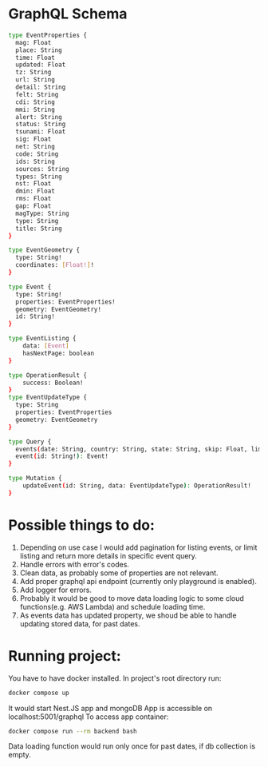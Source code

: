 # GraphQL Schema

```bash 
type EventProperties {
  mag: Float
  place: String
  time: Float
  updated: Float
  tz: String
  url: String
  detail: String
  felt: String
  cdi: String
  mmi: String
  alert: String
  status: String
  tsunami: Float
  sig: Float
  net: String
  code: String
  ids: String
  sources: String
  types: String
  nst: Float
  dmin: Float
  rms: Float
  gap: Float
  magType: String
  type: String
  title: String
}

type EventGeometry {
  type: String!
  coordinates: [Float!]!
}

type Event {
  type: String!
  properties: EventProperties!
  geometry: EventGeometry!
  id: String!
}

type EventListing {
    data: [Event]
    hasNextPage: boolean
}

type OperationResult {
    success: Boolean!
}
type EventUpdateType {
  type: String
  properties: EventProperties
  geometry: EventGeometry
}

type Query {
  events(date: String, country: String, state: String, skip: Float, limit: Float): EventListing!
  event(id: String!): Event!
}

type Mutation {
    updateEvent(id: String, data: EventUpdateType): OperationResult!
}
```
# Possible things to do:
1. Depending on use case I would add pagination for listing events, or limit listing and return more details in specific event query.
2. Handle errors with error's codes.
3. Clean data, as probably some of properties are not relevant.
4. Add proper graphql api endpoint (currently only playground is enabled).
5. Add logger for errors.
6. Probably it would be good to move data loading logic to some cloud functions(e.g. AWS Lambda) and schedule loading time.
7. As events data has updated property, we shoud be able to handle updating stored data, for past dates.



# Running project:
You have to have docker installed.
In project's root directory run:
```bash
docker compose up
```
It would start Nest.JS app and mongoDB
App is accessible on localhost:5001/graphql
To access app container:
```bash
docker compose run --rm backend bash
```
Data loading function would run only once for past dates, if db collection is empty.